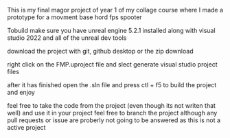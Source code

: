 This is my final magor project of year 1 of my collage course 
where I made a prototype for a movment base hord fps spooter 

Tobuild
make sure you have unreal engine 5.2.1 installed along with visual studio 2022 and all of the unreal dev tools


download the project with git, github desktop or the zip download


right click on the FMP.uproject file and slect generate visual studio project files

after it has finished open the .sln file and press ctl + f5 to build the project and enjoy

feel free to take the code from the project (even though its not writen that well) and use it in your project
feel free to branch the project although any pull requests or issue are proberly not going to be answered as this is not a active project

